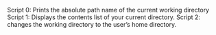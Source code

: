 Script 0: Prints the absolute path name of the current working directory
Script 1: Displays the contents list of your current directory.
Script 2: changes the working directory to the user’s home directory.
